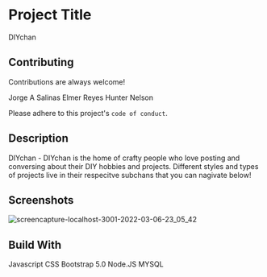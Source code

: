 # Project Title
DIYchan



## Contributing

Contributions are always welcome!

Jorge A Salinas
Elmer Reyes
Hunter Nelson

Please adhere to this project's `code of conduct`.

## Description
DIYchan - DIYchan is the home of crafty people who love posting and conversing about their DIY hobbies and projects. Different styles and types of projects live in their respecitve subchans that you can nagivate below!


## Screenshots
![screencapture-localhost-3001-2022-03-06-23_05_42](https://user-images.githubusercontent.com/90116580/156971387-fe5a01c0-85b7-4c7f-8d84-60aa4529affd.png)




## Build With
Javascript
CSS
Bootstrap 5.0
Node.JS 
MYSQL
